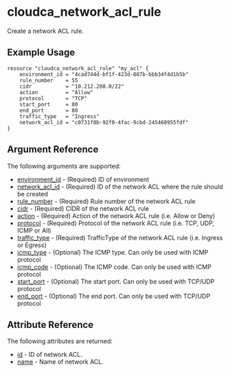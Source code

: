 # cloudca_network_acl_rule

Create a network ACL rule.

## Example Usage

```hcl
resource "cloudca_network_acl_rule" "my_acl" {
    environment_id = "4cad744d-bf1f-423d-887b-bbb34f4d1b5b"
    rule_number    = 55
    cidr           = "10.212.208.0/22"
    action         = "Allow"
    protocol       = "TCP"
    start_port     = 80
    end_port       = 80
    traffic_type   = "Ingress"
    network_acl_id = "c0731f8b-92f0-4fac-9cbd-245468955fdf"
}
```

## Argument Reference

The following arguments are supported:

- [environment_id](#environment_id) - (Required) ID of environment
- [network_acl_id](#network_acl_id) - (Required) ID of the network ACL where the rule should be created
- [rule_number](#rule_number) - (Required) Rule number of the network ACL rule
- [cidr](#cidr) - (Required) CIDR of the network ACL rule
- [action](#action) - (Required) Action of the network ACL rule (i.e. Allow or Deny)
- [protocol](#protocol) - (Required) Protocol of the network ACL rule (i.e. TCP, UDP, ICMP or All)
- [traffic_type](#traffic_type) - (Required) TrafficType of the network ACL rule (i.e. Ingress or Egress)
- [icmp_type](#icmp_type) - (Optional) The ICMP type. Can only be used with ICMP protocol
- [icmp_code](#icmp_code) - (Optional) The ICMP code. Can only be used with ICMP protocol
- [start_port](#start_port) - (Optional) The start port. Can only be used with TCP/UDP protocol
- [end_port](#end_port) - (Optional) The end port. Can only be used with TCP/UDP protocol

## Attribute Reference

The following attributes are returned:

- [id](#id) - ID of network ACL.
- [name](#name) - Name of network ACL.
